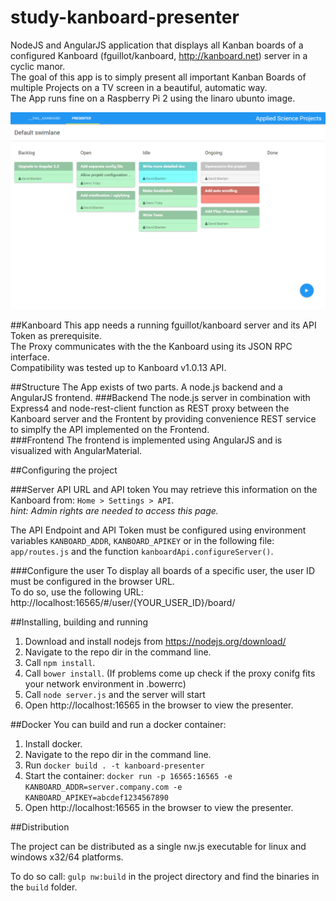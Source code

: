 study-kanboard-presenter
======================

NodeJS and AngularJS application that displays all Kanban boards of a configured Kanboard (fguillot/kanboard, http://kanboard.net) server in a cyclic manor.<br>
The goal of this app is to simply present all important Kanban Boards of multiple Projects on a TV screen in a beautiful, automatic way.<br>
The App runs fine on a Raspberry Pi 2 using the linaro ubunto image.

![app screenshot](https://raw.githubusercontent.com/davideberlein/kanboard-presenter/master/doc/kanboard-presenter.png)

##Kanboard
This app needs a running fguillot/kanboard server and its API Token as prerequisite.<br>
The Proxy communicates with the the Kanboard using its JSON RPC interface.<br>
Compatibility was tested up to Kanboard v1.0.13 API.

##Structure
The App exists of two parts. A node.js backend and a AngularJS frontend.
###Backend
The node.js server in combination with Express4 and node-rest-client function as REST proxy between the Kanboard server and the Frontent by providing convenience REST service to simplfy the API implemented on the Frontend.<br>
###Frontend
The frontend is implemented using AngularJS and is visualized with AngularMaterial.


##Configuring the project

###Server API URL and API token
You may retrieve this information on the Kanboard from: <code>Home > Settings > API</code>.<br>
<i>hint: Admin rights are needed to access this page.</i><br>

The API Endpoint and API Token must be configured using environment variables <code>KANBOARD_ADDR</code>, <code>KANBOARD_APIKEY</code> or in the following file:
<code>app/routes.js</code> and the function <code>kanboardApi.configureServer()</code>.

###Configure the user
To display all boards of a specific user, the user ID must be configured in the browser URL.<br>
To do so, use the following URL: http://localhost:16565/#/user/{YOUR_USER_ID}/board/<br>

##Installing, building and running
1. Download and install nodejs from https://nodejs.org/download/
2. Navigate to the repo dir in the command line.
3. Call <code>npm install</code>.
4. Call <code>bower install</code>. (If problems come up check if the proxy conifg fits your network environment in .bowerrc)
5. Call <code>node server.js</code> and the server will start
6. Open http://localhost:16565 in the browser to view the presenter.

##Docker
You can build and run a docker container:<br>
1. Install docker.
2. Navigate to the repo dir in the command line.
3. Run <code>docker build . -t kanboard-presenter</code>
4. Start the container: <code>docker run -p 16565:16565 -e KANBOARD_ADDR=server.company.com -e KANBOARD_APIKEY=abcdef1234567890</code>
5. Open http://localhost:16565 in the browser to view the presenter.

##Distribution
<p>The project can be distributed as a single nw.js executable for linux and windows x32/64 platforms.</p>
To do so call: <code>gulp nw:build</code> in the project directory and find the binaries in the <code>build</code> folder.
